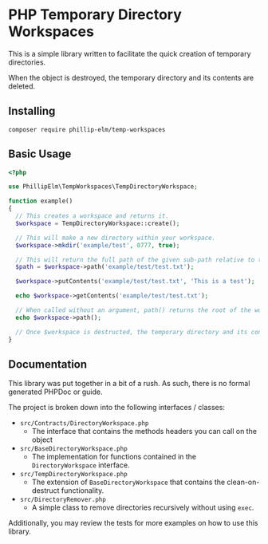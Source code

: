 # PHP Temporary Directory Workspaces

This is a simple library written to facilitate the quick creation of temporary directories.

When the object is destroyed, the temporary directory and its contents are deleted.

## Installing

```
composer require phillip-elm/temp-workspaces
```

## Basic Usage

```php
<?php

use PhillipElm\TempWorkspaces\TempDirectoryWorkspace;

function example()
{
  // This creates a workspace and returns it.
  $workspace = TempDirectoryWorkspace::create();

  // This will make a new directory within your workspace.
  $workspace->mkdir('example/test', 0777, true);

  // This will return the full path of the given sub-path relative to the workspace root.
  $path = $workspace->path('example/test/test.txt');

  $workspace->putContents('example/test/test.txt', 'This is a test');

  echo $workspace->getContents('example/test/test.txt');

  // When called without an argument, path() returns the root of the workspace without a trailing slash.
  echo $workspace->path();

  // Once $workspace is destructed, the temporary directory and its contents will be purged.
}
```

## Documentation

This library was put together in a bit of a rush. As such, there is no formal generated PHPDoc or guide.

The project is broken down into the following interfaces / classes:

- `src/Contracts/DirectoryWorkspace.php`
  - The interface that contains the methods headers you can call on the object
- `src/BaseDirectoryWorkspace.php`
  - The implementation for functions contained in the `DirectoryWorkspace` interface.
- `src/TempDirectoryWorkspace.php`
  - The extension of `BaseDirectoryWorkspace` that contains the clean-on-destruct functionality.
- `src/DirectoryRemover.php`
  - A simple class to remove directories recursively without using `exec`.

Additionally, you may review the tests for more examples on how to use this library.
